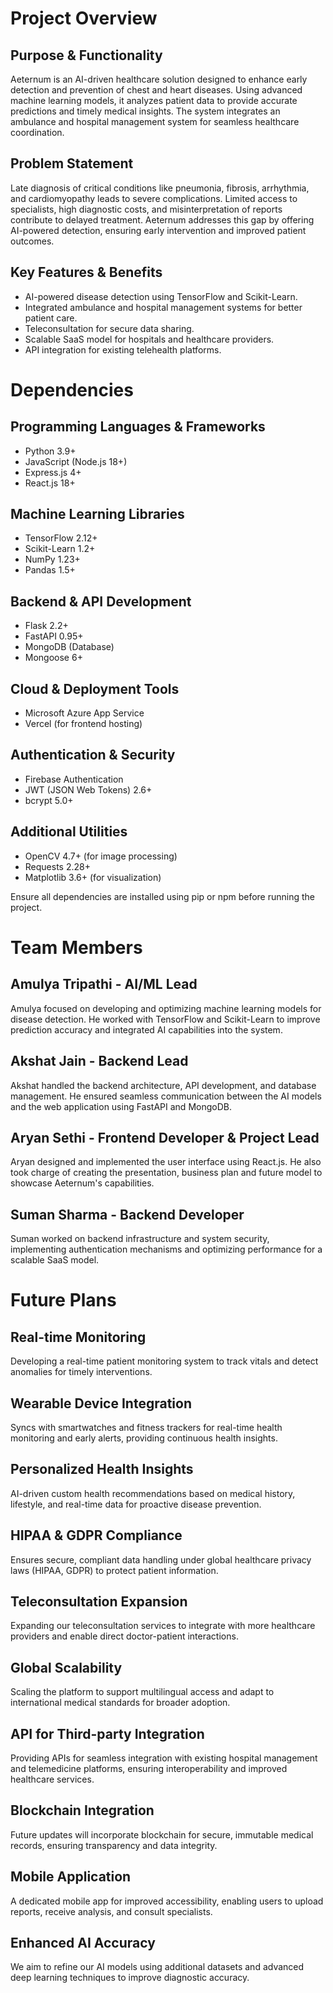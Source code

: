# Project Overview

## Purpose & Functionality

Aeternum is an AI-driven healthcare solution designed to enhance early detection and prevention of chest and heart diseases. Using advanced machine learning models, it analyzes patient data to provide accurate predictions and timely medical insights. The system integrates an ambulance and hospital management system for seamless healthcare coordination.

## Problem Statement

Late diagnosis of critical conditions like pneumonia, fibrosis, arrhythmia, and cardiomyopathy leads to severe complications. Limited access to specialists, high diagnostic costs, and misinterpretation of reports contribute to delayed treatment. Aeternum addresses this gap by offering AI-powered detection, ensuring early intervention and improved patient outcomes.

## Key Features & Benefits

- AI-powered disease detection using TensorFlow and Scikit-Learn.
- Integrated ambulance and hospital management systems for better patient care.
- Teleconsultation for secure data sharing.
- Scalable SaaS model for hospitals and healthcare providers.
- API integration for existing telehealth platforms.

# Dependencies

## Programming Languages & Frameworks
- Python 3.9+
- JavaScript (Node.js 18+)
- Express.js 4+
- React.js 18+

## Machine Learning Libraries
- TensorFlow 2.12+
- Scikit-Learn 1.2+
- NumPy 1.23+
- Pandas 1.5+

## Backend & API Development
- Flask 2.2+
- FastAPI 0.95+
- MongoDB (Database) 
- Mongoose 6+

## Cloud & Deployment Tools
- Microsoft Azure App Service
- Vercel (for frontend hosting)

## Authentication & Security
- Firebase Authentication
- JWT (JSON Web Tokens) 2.6+
- bcrypt 5.0+

## Additional Utilities
- OpenCV 4.7+ (for image processing)
- Requests 2.28+
- Matplotlib 3.6+ (for visualization)

Ensure all dependencies are installed using pip or npm before running the project.

# Team Members

## Amulya Tripathi - AI/ML Lead

Amulya focused on developing and optimizing machine learning models for disease detection. He worked with TensorFlow and Scikit-Learn to improve prediction accuracy and integrated AI capabilities into the system.

## Akshat Jain - Backend Lead

Akshat handled the backend architecture, API development, and database management. He ensured seamless communication between the AI models and the web application using FastAPI and MongoDB.

## Aryan Sethi - Frontend Developer & Project Lead

Aryan designed and implemented the user interface using React.js. He also took charge of creating the presentation, business plan and future model to showcase Aeternum's capabilities.

## Suman Sharma - Backend Developer

Suman worked on backend infrastructure and system security, implementing authentication mechanisms and optimizing performance for a scalable SaaS model.

# Future Plans

## Real-time Monitoring

Developing a real-time patient monitoring system to track vitals and detect anomalies for timely interventions.

## Wearable Device Integration

Syncs with smartwatches and fitness trackers for real-time health monitoring and early alerts, providing continuous health insights.

## Personalized Health Insights

AI-driven custom health recommendations based on medical history, lifestyle, and real-time data for proactive disease prevention.

## HIPAA & GDPR Compliance

Ensures secure, compliant data handling under global healthcare privacy laws (HIPAA, GDPR) to protect patient information.

## Teleconsultation Expansion

Expanding our teleconsultation services to integrate with more healthcare providers and enable direct doctor-patient interactions.

## Global Scalability

Scaling the platform to support multilingual access and adapt to international medical standards for broader adoption.

## API for Third-party Integration

Providing APIs for seamless integration with existing hospital management and telemedicine platforms, ensuring interoperability and improved healthcare services.

## Blockchain Integration

Future updates will incorporate blockchain for secure, immutable medical records, ensuring transparency and data integrity.

## Mobile Application

A dedicated mobile app for improved accessibility, enabling users to upload reports, receive analysis, and consult specialists.

## Enhanced AI Accuracy

We aim to refine our AI models using additional datasets and advanced deep learning techniques to improve diagnostic accuracy.
